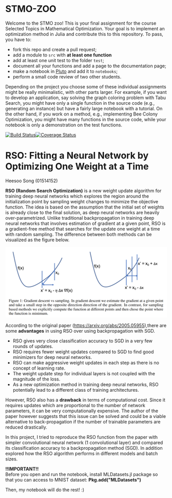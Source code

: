 # STMO-ZOO

Welcome to the STMO zoo! This is your final assignment for the course Selected Topics in Mathematical Optimization. Your goal is to implement an optimization method in Julia and contribute this to this repository. To pass, you have to:

- fork this repo and create a pull request;
- add a module to `src` with **at least one function**
- add at least one unit test to the folder `test`;
- document all your functions and add a page to the documentation page;
- make a notebook in [Pluto](https://github.com/fonsp/Pluto.jl) and add it to `notebooks`;
- perform a small code review of two other students.

Depending on the project you choose some of these individual assignments might be really minimalistic, with other parts larger. For example, if you want to develop an application, say solving the graph coloring problem with Tabu Search, you might have only a single function in the source code (e.g., generating an instance) but have a fairly large notebook with a tutorial. On the other hand, if you work on a method, e.g., implementing Bee Colony Optimization, you might have many functions in the source code, while your notebook is only a demonstration on the test functions. 

[![Build Status](https://travis-ci.org/MichielStock/STMOZOO.svg?branch=master)](https://travis-ci.org/MichielStock/STMOZOO)[![Coverage Status](https://coveralls.io/repos/github/MichielStock/STMOZOO/badge.svg?branch=master)](https://coveralls.io/github/MichielStock/STMOZOO?branch=master)

# RSO: Fitting a Neural Network by Optimizing One Weight at a Time
Heesoo Song (01514152)


**RSO (Random Search Optimization)** is a new weight update algorithm for training deep neural networks which explores the region around the initialization point by sampling weight changes to minimize the objective function. The idea is based on the assumption that the initial set of weights is already close to the final solution, as deep neural networks are heavily over-parametrized. Unlike traditional backpropagation in training deep neural networks that involves estimation of gradient at a given point, RSO is a gradient-free method that searches for the update one weight at a time with random sampling. The difference between both methods can be visualized as the figure below.

![Gradient_vs_sampling.png](https://github.com/HeesooSong/STMOZOO/blob/master/notebook/Figures/Gradient_vs_sampling.png?raw=true)

According to the original paper (https://arxiv.org/abs/2005.05955),there are some **advantages** in using RSO over using backpropagation with SGD. 
- RSO gives very close classification accuracy to SGD in a very few rounds of updates.
- RSO requires fewer weight updates compared to SGD to find good minimizers for deep neural networks.
- RSO can make aggressive weight updates in each step as there is no concept of learning rate.
- The weight update step for individual layers is not coupled with the magnitude of the loss.
- As a new optimization method in training deep neural networks, RSO potentially lead to a different class of training architectures.

However, RSO also has a **drawback** in terms of computational cost. Since it requires updates which are proportional to the number of network parameters, it can be very computationally expensive. The author of the paper however suggests that this issue can be solved and could be a viable alternative to back-propagation if the number of trainable parameters are reduced drastically.

In this project, I tried to reproduce the RSO function from the paper with simpler convolutional neural network (1 convolutional layer) and compared its classification accuracy to a backpropagation method (SGD). In addition explored how the RSO algorithm performs in different models and batch sizes.

**!!IMPORTANT!!**\
Before you open and run the notebook, install MLDatasets.jl package so that you can access to MNIST dataset:
**Pkg.add("MLDatasets")**

Then, my notebook will do the rest! :)
